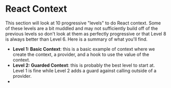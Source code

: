 # React Context

This section will look at 10 progressive "levels" to do React context. Some of
these levels are a bit muddled and may not sufficiently build off of the previous
levels so don't look at them as perfectly progressive or that Level 8 is always
better than Level 6. Here is a summary of what you'll find.

- **Level 1: Basic Context**: this is a basic example of context where we create
the context, a provider, and a hook to use the value of the context.
- **Level 2: Guarded Context**: this is probably the best level to start at. Level
1 is fine while Level 2 adds a guard against calling outside of a provider.
- 